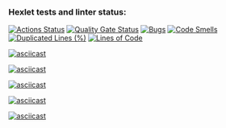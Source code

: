 ### Hexlet tests and linter status:
[![Actions Status](https://github.com/vppatrick/java-project-61/actions/workflows/hexlet-check.yml/badge.svg)](https://github.com/vppatrick/java-project-61/actions)
[![Quality Gate Status](https://sonarcloud.io/api/project_badges/measure?project=vppatrick_java-project-61&metric=alert_status)](https://sonarcloud.io/summary/new_code?id=vppatrick_java-project-61)
[![Bugs](https://sonarcloud.io/api/project_badges/measure?project=vppatrick_java-project-61&metric=bugs)](https://sonarcloud.io/summary/new_code?id=vppatrick_java-project-61)
[![Code Smells](https://sonarcloud.io/api/project_badges/measure?project=vppatrick_java-project-61&metric=code_smells)](https://sonarcloud.io/summary/new_code?id=vppatrick_java-project-61)
[![Duplicated Lines (%)](https://sonarcloud.io/api/project_badges/measure?project=vppatrick_java-project-61&metric=duplicated_lines_density)](https://sonarcloud.io/summary/new_code?id=vppatrick_java-project-61)
[![Lines of Code](https://sonarcloud.io/api/project_badges/measure?project=vppatrick_java-project-61&metric=ncloc)](https://sonarcloud.io/summary/new_code?id=vppatrick_java-project-61)

[![asciicast](https://asciinema.org/a/rQl1eWKmV7y9cxnEUmrrvM8TB.svg)](https://asciinema.org/a/rQl1eWKmV7y9cxnEUmrrvM8TB)

[![asciicast](https://asciinema.org/a/2iG74BBZp2P43clmGESQqXPLA.svg)](https://asciinema.org/a/2iG74BBZp2P43clmGESQqXPLA)

[![asciicast](https://asciinema.org/a/tkKWMU7J8KTMZAfaIA4wXthNn.svg)](https://asciinema.org/a/tkKWMU7J8KTMZAfaIA4wXthNn)

[![asciicast](https://asciinema.org/a/mde9eSZhiGfRYI50Yzu2Cl2fw.svg)](https://asciinema.org/a/mde9eSZhiGfRYI50Yzu2Cl2fw)

[![asciicast](https://asciinema.org/a/Gw85Wz22XpE8AwHF1kbm6wK2m.svg)](https://asciinema.org/a/Gw85Wz22XpE8AwHF1kbm6wK2m)
